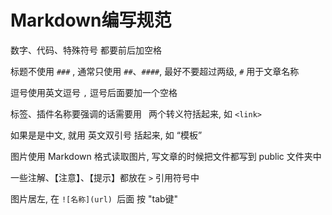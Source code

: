 # Markdown编写规范

数字、代码、特殊符号 都要前后加空格

标题不使用 `###` , 通常只使用 `##`、`####`, 最好不要超过两级, `#` 用于文章名称

逗号使用英文逗号 `,` 逗号后面要加一个空格

标签、插件名称要强调的话需要用 ` `两个转义符括起来, 如 `<link>`

如果是是中文, 就用 英文双引号 括起来, 如 “模板”

图片使用 Markdown 格式读取图片, 写文章的时候把文件都写到 public 文件夹中

一些注解、【注意】、【提示】都放在 `>` 引用符号中

图片居左, 在 `![名称](url) `后面 按 "tab键"

